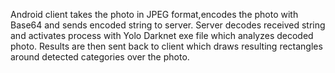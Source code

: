 Android client takes the photo in JPEG format,encodes the photo with Base64 and sends encoded string to server. Server decodes received
string and activates process with Yolo Darknet exe file which analyzes decoded photo. Results are then sent back to client which draws
resulting rectangles around detected categories over the photo. 
